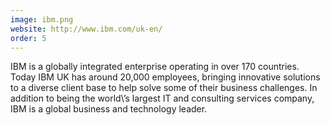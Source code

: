 ```yaml
---
image: ibm.png
website: http://www.ibm.com/uk-en/
order: 5
---
```

IBM is a globally integrated enterprise operating in over 170 countries. Today IBM UK has around 20,000 employees, bringing innovative solutions to a diverse client base to help solve some of their business challenges. In addition to being the world\’s largest IT and consulting services company, IBM is a global business and technology leader.